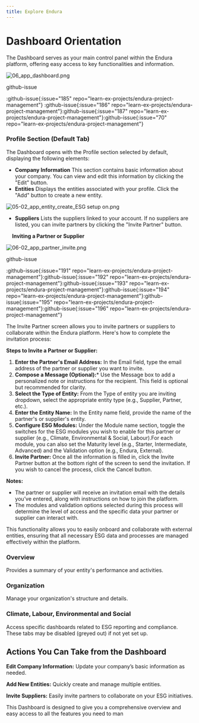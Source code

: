 ```yaml
---
title: Explore Endura
---
```


# Dashboard Orientation

The Dashboard serves as your main control panel within the Endura platform, offering easy access to key functionalities and information.

![06\_app\_dashboard.png](https://docs.endura.earth/06_app_dashboard.png)

github-issue

\:github-issue{\:issue="185" repo="learn-ex-projects/endura-project-management"} \:github-issue{\:issue="186" repo="learn-ex-projects/endura-project-management"}\:github-issue{\:issue="187" repo="learn-ex-projects/endura-project-management"}\:github-issue{\:issue="70" repo="learn-ex-projects/endura-project-management"}

### **Profile Section (Default Tab)**

The Dashboard opens with the Profile section selected by default, displaying the following elements:

- **Company Information** This section contains basic information about your company. You can view and edit this information by clicking the "Edit" button.
- **Entities** Displays the entities associated with your profile. Click the "Add" button to create a new entity.

![05-02\_app\_entity\_create\_ESG setup on.png](https://docs.endura.earth/05-02_app_entity_create_ESG%20setup%20on.png)

- **Suppliers** Lists the suppliers linked to your account. If no suppliers are listed, you can invite partners by clicking the "Invite Partner" button.

    **Inviting a Partner or Supplier**

![06-02\_app\_partner\_invite.png](https://docs.endura.earth/06-02_app_partner_invite.png)

github-issue

\:github-issue{\:issue="191" repo="learn-ex-projects/endura-project-management"}\:github-issue{\:issue="192" repo="learn-ex-projects/endura-project-management"}\:github-issue{\:issue="193" repo="learn-ex-projects/endura-project-management"}\:github-issue{\:issue="194" repo="learn-ex-projects/endura-project-management"}\:github-issue{\:issue="195" repo="learn-ex-projects/endura-project-management"}\:github-issue{\:issue="196" repo="learn-ex-projects/endura-project-management"}

The Invite Partner screen allows you to invite partners or suppliers to collaborate within the Endura platform. Here's how to complete the invitation process:

**Steps to Invite a Partner or Supplier:**

1. **Enter the Partner's Email Address:** In the Email field, type the email address of the partner or supplier you want to invite.
2. **Compose a Message (Optional):**\* Use the Message box to add a personalized note or instructions for the recipient. This field is optional but recommended for clarity.
3. **Select the Type of Entity:** From the Type of entity you are inviting dropdown, select the appropriate entity type (e.g., Supplier, Partner, etc.).
4. **Enter the Entity Name:** In the Entity name field, provide the name of the partner's or supplier's entity.
5. **Configure ESG Modules:** Under the Module name section, toggle the switches for the ESG modules you wish to enable for this partner or supplier (e.g., Climate, Environmental & Social, Labour).For each module, you can also set the Maturity level (e.g., Starter, Intermediate, Advanced) and the Validation option (e.g., Endura, External).
6. **Invite Partner:** Once all the information is filled in, click the Invite Partner button at the bottom right of the screen to send the invitation. If you wish to cancel the process, click the Cancel button.

**Notes:**

- The partner or supplier will receive an invitation email with the details you’ve entered, along with instructions on how to join the platform.
- The modules and validation options selected during this process will determine the level of access and the specific data your partner or supplier can interact with.

This functionality allows you to easily onboard and collaborate with external entities, ensuring that all necessary ESG data and processes are managed effectively within the platform.

### **Overview**

Provides a summary of your entity's performance and activities.

### **Organization**

Manage your organization's structure and details.

### **Climate, Labour, Environmental and Social**

Access specific dashboards related to ESG reporting and compliance. These tabs may be disabled (greyed out) if not yet set up.

## **Actions You Can Take from the Dashboard**

**Edit Company Information:** Update your company’s basic information as needed.

**Add New Entities:** Quickly create and manage multiple entities.

**Invite Suppliers:** Easily invite partners to collaborate on your ESG initiatives.

This Dashboard is designed to give you a comprehensive overview and easy access to all the features you need to man
